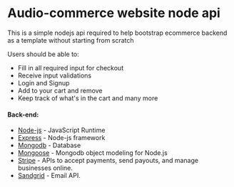 # Audio-commerce website node api

This is a simple nodejs api required to help bootstrap ecommerce backend as a template without starting from scratch

Users should be able to:

- Fill in all required input for checkout
- Receive input validations
- Login and Signup
- Add to your cart and remove
- Keep track of what's in the cart and many more

#### Back-end:

- [Node-js](https://nodejs.org/) - JavaScript Runtime
- [Express](https://expressjs.com/) - Node-js framework
- [Mongodb](https://www.mongodb.com/) - Database
- [Mongoose](https://mongoosejs.com/) - Mongodb object modeling for Node.js
- [Stripe](https://stripe.com/) - APIs to accept payments, send payouts, and manage businesses online.
- [Sandgrid](https://sendgrid.com/) - Email API.
